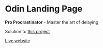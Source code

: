 # Odin Landing Page
**Pro Procrastinator** - Master the art of delaying

Solution to [this project](https://www.theodinproject.com/lessons/foundations-landing-page)

[Live website](https://akash-shaw.github.io/odin-landing-page/)